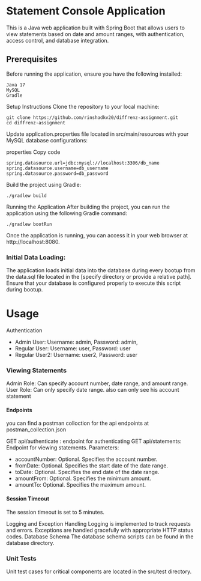 # Statement Console Application
 This is a Java web application built with Spring Boot that allows users to view statements based on date and amount ranges, with authentication, access control, and database integration.

 ## Prerequisites
Before running the application, ensure you have the following installed:
```
Java 17
MySQL
Gradle
```
Setup Instructions
Clone the repository to your local machine:

```
git clone https://github.com/rinshadkv20/diffrenz-assignment.git
cd diffrenz-assignment
```
Update application.properties file located in src/main/resources with your MySQL database configurations:

properties
Copy code
```
spring.datasource.url=jdbc:mysql://localhost:3306/db_name
spring.datasource.username=db_username
spring.datasource.password=db_password
```
Build the project using Gradle:

```
./gradlew build
```
Running the Application
After building the project, you can run the application using the following Gradle command:

```
./gradlew bootRun
```
Once the application is running, you can access it in your web browser at http://localhost:8080.

### Initial Data Loading:
The application loads initial data into the database during every bootup from the data.sql file located in the [specify directory or provide a relative path].
Ensure that your database is configured properly to execute this script during bootup.
# Usage
Authentication
* Admin User: Username: admin, Password: admin,
* Regular User: Username: user, Password: user
* Regular User2: Username: user2, Password: user

### Viewing Statements
Admin Role: Can specify account number, date range, and amount range.
User Role: Can only specify date range. also can only see his account statement

#### Endpoints

you can find a postman colloction for the api endpoints at postman_collection.json

GET api/authenticate  : endpoint for authenticating
GET api/statements: Endpoint for viewing statements.
Parameters:
* accountNumber: Optional. Specifies the account number.
* fromDate: Optional. Specifies the start date of the date range.
* toDate: Optional. Specifies the end date of the date range.
* amountFrom: Optional. Specifies the minimum amount.
* amountTo: Optional. Specifies the maximum amount.

#### Session Timeout
The session timeout is set to 5 minutes.

Logging and Exception Handling
Logging is implemented to track requests and errors.
Exceptions are handled gracefully with appropriate HTTP status codes.
Database Schema
The database schema scripts can be found in the database directory.

### Unit Tests
Unit test cases for critical components are located in the src/test directory.

